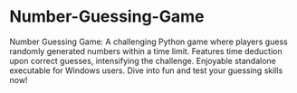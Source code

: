 # Number-Guessing-Game
Number Guessing Game: A challenging Python game where players guess randomly generated numbers within a time limit. Features time deduction upon correct guesses, intensifying the challenge. Enjoyable standalone executable for Windows users. Dive into fun and test your guessing skills now!
